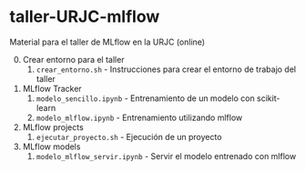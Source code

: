 # taller-URJC-mlflow

Material para el taller de MLflow en la URJC (online)

0. Crear entorno para el taller
    1. `crear_entorno.sh` - Instrucciones para crear el entorno de trabajo del taller
1. MLflow Tracker
    1. `modelo_sencillo.ipynb` - Entrenamiento de un modelo con scikit-learn
    2. `modelo_mlflow.ipynb` - Entrenamiento utilizando mlflow
2. MLflow projects
    1. `ejecutar_proyecto.sh` - Ejecución de un proyecto
3. MLflow models
    1. `modelo_mlflow_servir.ipynb` - Servir el modelo entrenado con mlflow
